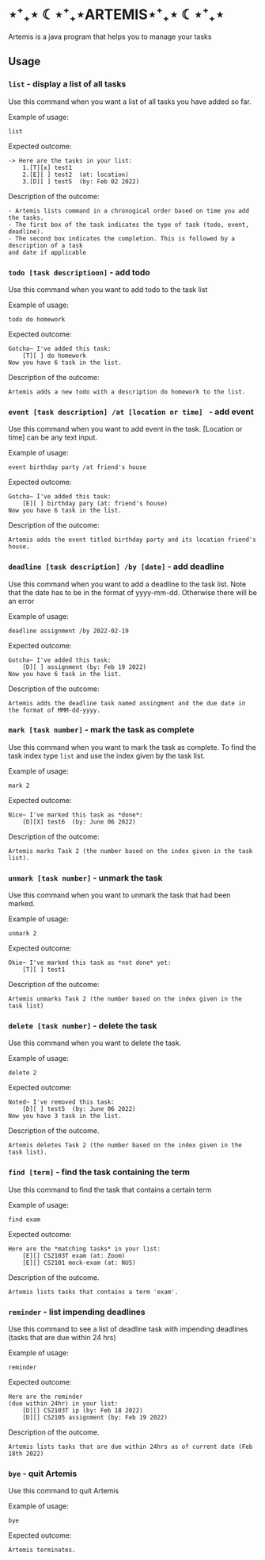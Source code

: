 # ⋆⁺₊⋆ ☾⋆⁺₊⋆ARTEMIS⋆⁺₊⋆ ☾⋆⁺₊⋆
Artemis is a java program that helps you to manage your tasks

## Usage

### `list` - display a list of all tasks

Use this command when you want a list of all tasks you have added so far.

Example of usage: 

`list`

Expected outcome:
```
-> Here are the tasks in your list:
    1.[T][x] test1
    2.[E][ ] test2  (at: location)
    3.[D][ ] test5  (by: Feb 02 2022)
```
Description of the outcome:
```
- Artemis lists command in a chronogical order based on time you add the tasks.
- The first box of the task indicates the type of task (todo, event, deadline). 
- The second box indicates the completion. This is followed by a description of a task 
and date if applicable
```

### `todo [task descriptioon]` - add todo

Use this command when you want to add todo to the task list

Example of usage:

`todo do homework`

Expected outcome:
```
Gotcha~ I've added this task:
    [T][ ] do homework
Now you have 6 task in the list.
```
Description of the outcome:
```
Artemis adds a new todo with a description do homework to the list.

```

### `event [task description] /at [location or time] ` - add event
Use this command when you want to add event in the task. [Location or time] can be any text input.

Example of usage:

`
event birthday party /at friend's house
`

Expected outcome:
```
Gotcha~ I've added this task:
    [E][ ] birthday pary (at: friend's house)
Now you have 6 task in the list.
```
Description of the outcome:
```
Artemis adds the event titled birthday party and its location friend's house.
```

### `deadline [task description] /by [date]` - add deadline

Use this command when you want to add a deadline to the task list.
Note that the date has to be in the format of yyyy-mm-dd. Otherwise there will be an error

Example of usage:

`
deadline assignment /by 2022-02-19
`

Expected outcome:
```
Gotcha~ I've added this task:
    [D][ ] assignment (by: Feb 19 2022)
Now you have 6 task in the list.
```
Description of the outcome:
```
Artemis adds the deadline task named assingment and the due date in the format of MMM-dd-yyyy.
```

### `mark [task number]` - mark the task as complete

Use this command when you want to mark the task as complete. To find the task index type `list` and use the index given by the task list.


Example of usage:

`mark 2`

Expected outcome:
```
Nice~ I've marked this task as *done*:
    [D][X] test6  (by: June 06 2022)
```
Description of the outcome:
```
Artemis marks Task 2 (the number based on the index given in the task list).
```

### `unmark [task number]` - unmark the task

Use this command when you want to unmark the task that had been marked.

Example of usage:

`unmark 2`

Expected outcome:
```
Okie~ I've marked this task as *not done* yet:
    [T][ ] test1
```
Description of the outcome:
```
Artemis unmarks Task 2 (the number based on the index given in the task list) 
```

### `delete [task number]` - delete the task

Use this command when you want to delete the task.

Example of usage:

`delete 2`

Expected outcome:
```
Noted~ I've removed this task:
    [D][ ] test5  (by: June 06 2022)
Now you have 3 task in the list.

```
Description of the outcome.
```
Artemis deletes Task 2 (the number based on the index given in the task list).
```
### `find [term]` - find the task containing the term

Use this command to find the task that contains a certain term

Example of usage:

`find exam`

Expected outcome:
```
Here are the *matching tasks* in your list:
    [E][] CS2103T exam (at: Zoom)
    [E][] CS2101 mock-exam (at: NUS)
```
Description of the outcome.
```
Artemis lists tasks that contains a term 'exam'.
```
### `reminder` - list impending deadlines

Use this command to see a list of deadline task with impending deadlines (tasks that are due within 24 hrs)

Example of usage:

`reminder`

Expected outcome:
```
Here are the reminder 
(due within 24hr) in your list:
    [D][] CS2103T ip (by: Feb 18 2022)
    [D][] CS2105 assignment (by: Feb 19 2022)
```
Description of the outcome.
```
Artemis lists tasks that are due within 24hrs as of current date (Feb 18th 2022)
```

### `bye` - quit Artemis 

Use this command to quit Artemis

Example of usage:

`bye`

Expected outcome:
```
Artemis terminates.
```
